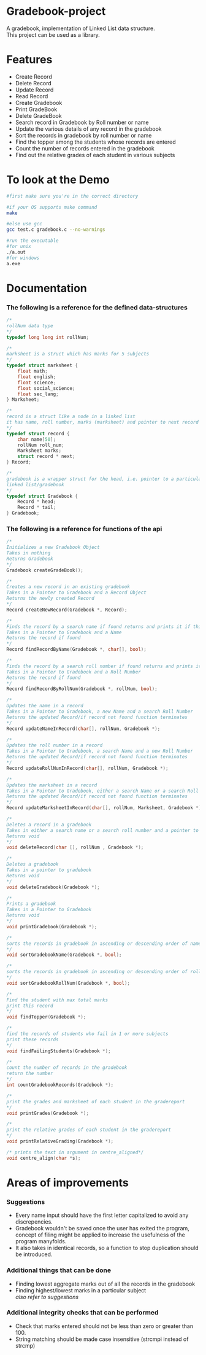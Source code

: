 # Gradebook-project
A gradebook, implementation of Linked List data structure.  
This project can be used as a library.  

# Features
  * Create Record
  * Delete Record
  * Update Record
  * Read Record
  * Create Gradebook
  * Print GradeBook
  * Delete GradeBook
  * Search record in Gradebook by Roll number or name
  * Update the various details of any record in the gradebook
  * Sort the records in gradebook by roll number or name
  * Find the topper among the students whose records are entered
  * Count the number of records entered in the gradebook
  * Find out the relative grades of each student in various subjects

# To look at the Demo
```sh
#first make sure you're in the correct directory

#if your OS supports make command
make

#else use gcc
gcc test.c gradebook.c --no-warnings

#run the executable
#for unix
./a.out
#for windows
a.exe
```


# Documentation
### The following is a reference for the defined data-structures  
```c
/*
rollNum data type
*/
typedef long long int rollNum;

/*
marksheet is a struct which has marks for 5 subjects
*/
typedef struct marksheet {
	float math;
	float english;
	float science;
	float social_science;
	float sec_lang;
} Marksheet;

/*
record is a struct like a node in a linked list
it has name, roll number, marks (marksheet) and pointer to next record
*/
typedef struct record {
	char name[50];
	rollNum roll_num;
	Marksheet marks;
	struct record * next;
} Record;

/*
gradebook is a wrapper struct for the head, i.e. pointer to a particular
linked list/gradebook
*/
typedef struct Gradebook {
	Record * head;
	Record * tail;
} Gradebook;
```  

### The following is a reference for functions of the api  
```c
/*
Initializes a new Gradebook Object
Takes in nothing
Returns Gradebook
*/
Gradebook createGradeBook();

/*
Creates a new record in an existing gradebook
Takes in a Pointer to Gradebook and a Record Object
Returns the newly created Record
*/
Record createNewRecord(Gradebook *, Record);

/*
Finds the record by a search name if found returns and prints it if third argument is true
Takes in a Pointer to Gradebook and a Name
Returns the record if found
*/
Record findRecordByName(Gradebook *, char[], bool);

/*
Finds the record by a search roll number if found returns and prints it if third argument is true
Takes in a Pointer to Gradebook and a Roll Number
Returns the record if found
*/
Record findRecordByRollNum(Gradebook *, rollNum, bool);

/*
Updates the name in a record
Takes in a Pointer to Gradebook, a new Name and a search Roll Number
Returns the updated Record/if record not found function terminates
*/
Record updateNameInRecord(char[], rollNum, Gradebook *);

/*
Updates the roll number in a record
Takes in a Pointer to Gradebook, a search Name and a new Roll Number
Returns the updated Record/if record not found function terminates
*/
Record updateRollNumInRecord(char[], rollNum, Gradebook *);

/*
Updates the marksheet in a record
Takes in a Pointer to Gradebook, either a search Name or a search Roll Number and The new Marksheet
Returns the updated Record/if record not found function terminates
*/
Record updateMarksheetInRecord(char[], rollNum, Marksheet, Gradebook *);

/*
Deletes a record in a gradebook
Takes in either a search name or a search roll number and a pointer to gradebook
Returns void
*/
void deleteRecord(char [], rollNum , Gradebook *);

/*
Deletes a gradebook
Takes in a pointer to gradebook
Returns void
*/
void deleteGradebook(Gradebook *);

/*
Prints a gradebook
Takes in a Pointer to Gradebook
Returns void
*/
void printGradebook(Gradebook *);

/*
sorts the records in gradebook in ascending or descending order of name
*/
void sortGradebookName(Gradebook *, bool);

/*
sorts the records in gradebook in ascending or descending order of roll num
*/
void sortGradebookRollNum(Gradebook *, bool);

/*
Find the student with max total marks
print this record
*/
void findTopper(Gradebook *);

/*
find the records of students who fail in 1 or more subjects
print these records
*/
void findFailingStudents(Gradebook *);

/*
count the number of records in the gradebook
return the number
*/
int countGradebookRecords(Gradebook *);

/*
print the grades and marksheet of each student in the gradereport
*/
void printGrades(Gradebook *);

/*
print the relative grades of each student in the gradereport
*/
void printRelativeGrading(Gradebook *);

/* prints the text in argument in centre_aligned*/
void centre_align(char *s);
```

# Areas of improvements

### Suggestions
* Every name input should have the first letter capitalized to avoid any discrepencies.  
* Gradebook wouldn't be saved once the user has exited the program, concept of filing might be applied to increase the usefulness of the program manyfolds.  
* It also takes in identical records, so a function to stop duplication should be introduced.  

### Additional things that can be done 
* Finding lowest aggregate marks out of all the records in the gradebook  
* Finding highest/lowest marks in a particular subject  
<em>also refer to suggestions</em>

### Additional integrity checks that can be performed
* Check that marks entered should not be less than zero or greater than 100.
* String matching should be made case insensitive (strcmpi instead of strcmp)